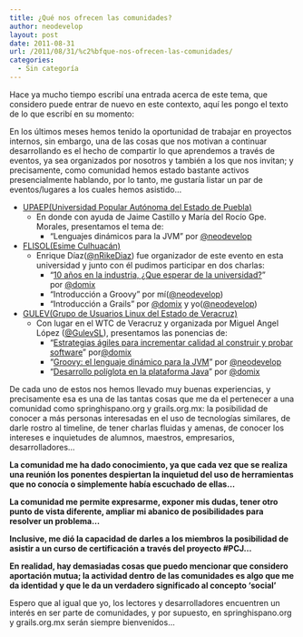 ```yaml
---
title: ¿Qué nos ofrecen las comunidades?
author: neodevelop
layout: post
date: 2011-08-31
url: /2011/08/31/%c2%bfque-nos-ofrecen-las-comunidades/
categories:
  - Sin categoría
---
```

Hace ya mucho tiempo escribí una entrada acerca de este tema, que considero puede entrar de nuevo en este contexto, aquí les pongo el texto de lo que escribí en su momento:

En los últimos meses hemos tenido la oportunidad de trabajar en proyectos internos, sin embargo, una de las cosas que nos motivan a continuar desarrollando es el hecho de compartir lo que aprendemos a través de eventos, ya sea organizados por nosotros y también a los que nos invitan; y precisamente, como comunidad hemos estado bastante activos presencialmente hablando, por lo tanto, me gustaría listar un par de eventos/lugares a los cuales hemos asistido…

  * [UPAEP(Universidad Popular Autónoma del Estado de Puebla)][1] 
      * En donde con ayuda de Jaime Castillo y María del Rocío Gpe. Morales, presentamos el tema de: 
          * “Lenguajes dinámicos para la JVM” por [@neodevelop][2]
  * [FLISOL(Esime Culhuacán)][3] 
      * Enrique Díaz([@nRikeDiaz][4]) fue organizador de este evento en esta universidad y junto con él pudimos participar en dos charlas: 
          * “[10 años en la industria, ¿Que esperar de la universidad?][5]” por [@domix][6]
          * “Introducción a Groovy” por mí([@neodevelop][2])
          * “Introducción a Grails” por [@domix][6] y yo([@neodevelop][2])
  * [GULEV(Grupo de Usuarios Linux del Estado de Veracruz)][7] 
      * Con lugar en el WTC de Veracruz y organizada por Miguel Angel López ([@GulevSL][8]), presentamos las ponencias de: 
          * “[Estrategias ágiles para incrementar calidad al construir y probar software][9]” por[@domix][6]
          * “[Groovy: el lenguaje dinámico para la JVM][10]” por [@neodevelop][2]
          * “[Desarrollo políglota en la plataforma Java][11]” por [@domix][6]

De cada uno de estos nos hemos llevado muy buenas experiencias, y precisamente esa es una de las tantas cosas que me da el pertenecer a una comunidad como springhispano.org y grails.org.mx: la posibilidad de conocer a más personas interesadas en el uso de tecnologías similares, de darle rostro al timeline, de tener charlas fluidas y amenas, de conocer los intereses e inquietudes de alumnos, maestros, empresarios, desarrolladores…

**La comunidad me ha dado conocimiento, ya que cada vez que se realiza una reunión los ponentes despiertan la inquietud del uso de herramientas que no conocía o simplemente había escuchado de ellas…**

**La comunidad me permite expresarme, exponer mis dudas, tener otro punto de vista diferente, ampliar mi abanico de posibilidades para resolver un problema…**

**Inclusive, me dió la capacidad de darles a los miembros la posibilidad de asistir a un curso de certificación a través del proyecto #PCJ…**

**En realidad, hay demasiadas cosas que puedo mencionar que considero aportación mutua; la actividad dentro de las comunidades es algo que me da identidad y que le da un verdadero significado al concepto ‘social’**

Espero que al igual que yo, los lectores y desarrolladores encuentren un interés en ser parte de comunidades, y por supuesto, en springhispano.org y grails.org.mx serán siempre bienvenidos…

<div id="wp_fb_like_button" style="margin:5px 0;float:none;height:100px;">
  <fb:like href="http://artesanos.de/software/2011/08/31/%c2%bfque-nos-ofrecen-las-comunidades/" send="false" layout="like" width="450" show_faces="true" font="arial" action="" colorscheme="light"></fb:like>
</div>

 [1]: http://www.upaep.mx/
 [2]: http://twitter.com/neodevelop
 [3]: http://tequilavalley.pbworks.com/FlisolOrganizacion
 [4]: http://twitter.com/nRikeDiaz
 [5]: http://www.slideshare.net/domingo.suarez/10-aos-en-la-industria-que-esperar-de-la-universidad
 [6]: http://twitter.com/domix
 [7]: http://gulev.org.mx/eventos/gulev2010/
 [8]: http://twitter.com/GulevSL
 [9]: http://www.slideshare.net/domingo.suarez/estrategias-giles-para-incrementar-calidad-al-construir-y-probar-software
 [10]: http://www.slideshare.net/neodevelop/introduccin-a-groovy
 [11]: http://www.slideshare.net/domingo.suarez/java-poliglota
